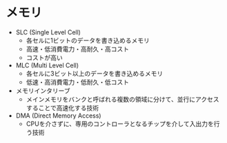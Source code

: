 # メモリ

- SLC (Single Level Cell)
    - 各セルに1ビットのデータを書き込めるメモリ
    - 高速・低消費電力・高耐久・高コスト
    - コストが高い
- MLC (Multi Level Cell)
    - 各セルに3ビット以上のデータを書き込めるメモリ
    - 低速・高消費電力・低耐久・低コスト
- メモリインタリーブ
    - メインメモリをバンクと呼ばれる複数の領域に分けて、並行にアクセスすることで高速化する技術
- DMA (Direct Memory Access)
    - CPUを介さずに、専用のコントローラとなるチップを介して入出力を行う技術
